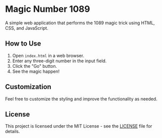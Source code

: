 # Magic Number 1089

A simple web application that performs the 1089 magic trick using HTML, CSS, and JavaScript.

## How to Use

1. Open `index.html` in a web browser.
2. Enter any three-digit number in the input field.
3. Click the "Go" button.
4. See the magic happen!

## Customization

Feel free to customize the styling and improve the functionality as needed.

## License

This project is licensed under the MIT License - see the [LICENSE](LICENSE) file for details.

